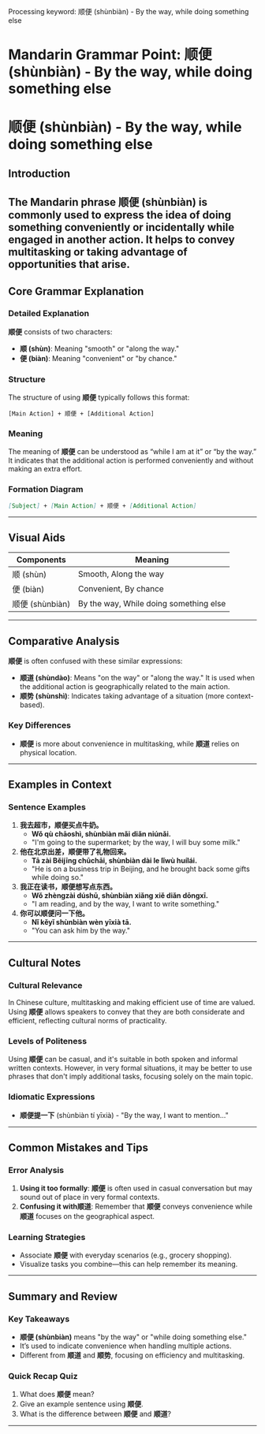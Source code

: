 Processing keyword: 顺便 (shùnbiàn) - By the way, while doing something else
# Mandarin Grammar Point: 顺便 (shùnbiàn) - By the way, while doing something else
# 顺便 (shùnbiàn) - By the way, while doing something else
## Introduction
The Mandarin phrase **顺便 (shùnbiàn)** is commonly used to express the idea of doing something conveniently or incidentally while engaged in another action. It helps to convey multitasking or taking advantage of opportunities that arise.
---
## Core Grammar Explanation
### Detailed Explanation
**顺便** consists of two characters:
- **顺 (shùn)**: Meaning "smooth" or "along the way."
- **便 (biàn)**: Meaning "convenient" or "by chance."
### Structure
The structure of using **顺便** typically follows this format:
```
[Main Action] + 顺便 + [Additional Action]
```
### Meaning
The meaning of **顺便** can be understood as “while I am at it” or “by the way.” It indicates that the additional action is performed conveniently and without making an extra effort.
### Formation Diagram
```markdown
[Subject] + [Main Action] + 顺便 + [Additional Action]
```
---
## Visual Aids
| **Components** | **Meaning**             |
|----------------|-------------------------|
| 顺 (shùn)      | Smooth, Along the way   |
| 便 (biàn)      | Convenient, By chance   |
| 顺便 (shùnbiàn)| By the way, While doing something else |
---
## Comparative Analysis
**顺便** is often confused with these similar expressions:
- **顺道 (shùndào)**: Means "on the way" or "along the way." It is used when the additional action is geographically related to the main action.
- **顺势 (shùnshì)**: Indicates taking advantage of a situation (more context-based).
### Key Differences
- **顺便** is more about convenience in multitasking, while **顺道** relies on physical location.
---
## Examples in Context
### Sentence Examples
1. **我去超市，顺便买点牛奶。**
   - **Wǒ qù chāoshì, shùnbiàn mǎi diǎn niúnǎi.**
   - "I'm going to the supermarket; by the way, I will buy some milk."
2. **他在北京出差，顺便带了礼物回来。**
   - **Tā zài Běijīng chūchāi, shùnbiàn dài le lǐwù huílái.**
   - "He is on a business trip in Beijing, and he brought back some gifts while doing so."
3. **我正在读书，顺便想写点东西。**
   - **Wǒ zhèngzài dúshū, shùnbiàn xiǎng xiě diǎn dōngxī.**
   - "I am reading, and by the way, I want to write something."
4. **你可以顺便问一下他。**
   - **Nǐ kěyǐ shùnbiàn wèn yīxià tā.**
   - "You can ask him by the way."
---
## Cultural Notes
### Cultural Relevance
In Chinese culture, multitasking and making efficient use of time are valued. Using **顺便** allows speakers to convey that they are both considerate and efficient, reflecting cultural norms of practicality.
### Levels of Politeness
Using **顺便** can be casual, and it's suitable in both spoken and informal written contexts. However, in very formal situations, it may be better to use phrases that don't imply additional tasks, focusing solely on the main topic.
### Idiomatic Expressions
- **顺便提一下** (shùnbiàn tí yīxià) - "By the way, I want to mention..."
---
## Common Mistakes and Tips
### Error Analysis
1. **Using it too formally**: **顺便** is often used in casual conversation but may sound out of place in very formal contexts.
2. **Confusing it with顺道**: Remember that **顺便** conveys convenience while **顺道** focuses on the geographical aspect.
### Learning Strategies
- Associate **顺便** with everyday scenarios (e.g., grocery shopping).
- Visualize tasks you combine—this can help remember its meaning.
---
## Summary and Review
### Key Takeaways
- **顺便 (shùnbiàn)** means "by the way" or "while doing something else."
- It’s used to indicate convenience when handling multiple actions.
- Different from **顺道** and **顺势**, focusing on efficiency and multitasking.
### Quick Recap Quiz
1. What does **顺便** mean?
2. Give an example sentence using **顺便**.
3. What is the difference between **顺便** and **顺道**?
---
